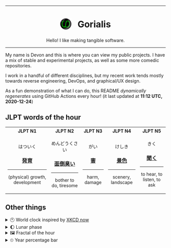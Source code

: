 ***

<h1 align="center">
<sub>
    <img src="readme/resources/avatar.png" height="36">
</sub>
&nbsp;
Gorialis
</h1>
<p align="center">
Hello! I like making tangible software.
</p>

***

My name is Devon and this is where you can view my public projects. I have a mix of stable and experimental projects, as well as some more comedic repositories.

I work in a handful of different disciplines, but my recent work tends mostly towards reverse engineering, DevOps, and graphical/UX design.

As a fun demonstration of what I can do, this README *dynamically regenerates* using GitHub Actions every hour! (it last updated at **11:12 UTC, 2020-12-24**)

<h2>JLPT words of the hour</h2>
<table>
    <tr>
        <th>JLPT N1</th>
        <th>JLPT N2</th>
        <th>JLPT N3</th>
        <th>JLPT N4</th>
        <th>JLPT N5</th>
    </tr>
    <tr>
        <td>
            <p align="center">はついく</p>
            <h3 align="center"><b><a href="https://jisho.org/search/%E7%99%BA%E8%82%B2">発育</a></b></h3>
            <hr>
            <p align="center">(physical) growth,<wbr> development</p>
        </td>
        <td>
            <p align="center">めんどうくさい</p>
            <h3 align="center"><b><a href="https://jisho.org/search/%E9%9D%A2%E5%80%92%E8%87%AD%E3%81%84">面倒臭い</a></b></h3>
            <hr>
            <p align="center">bother to do,<wbr> tiresome</p>
        </td>
        <td>
            <p align="center">がい</p>
            <h3 align="center"><b><a href="https://jisho.org/search/%E5%AE%B3">害</a></b></h3>
            <hr>
            <p align="center">harm,<wbr> damage</p>
        </td>
        <td>
            <p align="center">けしき</p>
            <h3 align="center"><b><a href="https://jisho.org/search/%E6%99%AF%E8%89%B2">景色</a></b></h3>
            <hr>
            <p align="center">scenery,<wbr> landscape</p>
        </td>
        <td>
            <p align="center">きく</p>
            <h3 align="center"><b><a href="https://jisho.org/search/%E8%81%9E%E3%81%8F">聞く</a></b></h3>
            <hr>
            <p align="center">to hear,<wbr> to listen,<wbr> to ask</p>
        </td>
    </tr>
</table>

<h2>Other things</h2>
<details>
<summary>🕚  World clock inspired by <a href="https://xkcd.com/now">XKCD now</a></summary>

> <img src="generated/now.png" width="512">

</details>
<details>
<summary>🌔 Lunar phase</summary>

The moon is approximately 35.19% through its phase (Waxing Gibbous).

</details>
<details>
<summary>&#x1f5bc; Fractal of the hour</summary>

> <img src="generated/fractal.png" width="512">

</details>
<details>
<summary>&#x23f2; Year percentage bar</summary>
<pre><code>2020 [███████████████████▁] 97.94%</code></pre>
</details>
